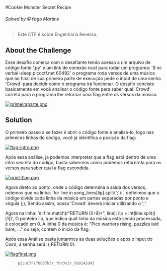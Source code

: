 #Cookie Monster Secret Recipe
###### Solved by @Yago Martins
> Este CTF é sobre Engenharia Reversa.
## About the Challenge
Esse desafio começa com o desafiante tendo acesso a um arquivo de código fonte '.py' e um link de conexão ncat para rodar um programa: '$ nc verbal-sleep.picoctf.net 60492' o programa roda versos de uma música que ao final de sua primeira parte de execução pede o input de uma senha 'Crowd' para decidir como o programa irá funcionar. O desafio conciste basicamente em você analisar o código fonte para saber qual 'Crowd' correta para o programa lhe retornar uma flag entre os versos da música.

[![primeiraparte.png](https://i.postimg.cc/Tw7SVHk7/primeiraparte.png)](https://postimg.cc/WFZXjScg)

## Solution
O primeiro passo a se fazer é abrir o código fonte e analisá-lo, logo nas primeiras linhas do código, você já identifica a posição da flag:

[![flag-intro.png](https://i.postimg.cc/3RkMcTD5/flag-intro.png)](https://postimg.cc/S2btnHrD)

Após essa análise, ja podemos interpretar que a flag está dentro de uma intro secreta do código, basta sabermos como podemos retorná-la para os versos para saber qual a flag escondida.

[![print-flag.png](https://i.postimg.cc/GmmXQjy6/print-flag.png)](https://postimg.cc/ZCXPYpjL)

Agora direto ao ponto, onde o código determina a saída dos versos, notemos que na linha: 'for line in song_lines[lip].split(';'):', definimos que o código divide cada linha da música em partes separadas por ponto e vírgula (;), Sendo assim, nossa 'Crowd' deverá iniciar utilizando o ';'.

Agora na linha: 'elif re.match(r"RETURN [0-9]+", line): lip = int(line.split()[1])', O ponteiro lip, que indica qual linha da música está sendo processada, é colocado em 0. A linha 0 da música é: "Pico warriors rising, puzzles laid bare, ..." ou seja, contém o início da flag.

Após essa Análise basta juntarmos as duas soluções e após o input do Cwrd, a senha será: (;RETURN 0).

[![flagfinal.png](https://i.postimg.cc/mrNhg7d2/flagfinal.png)](https://postimg.cc/VSvz70Q3)



>`picoCTF{70637h3r_f0r3v3r_509142d4}`
 
